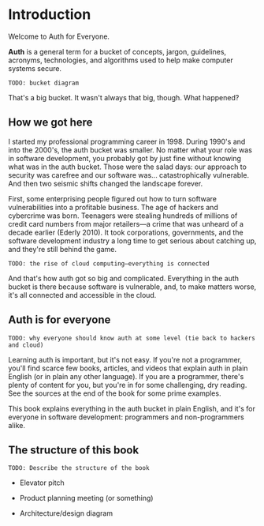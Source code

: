 # Introduction

Welcome to Auth for Everyone.

**Auth** is a general term for a bucket of concepts, jargon, guidelines, acronyms, technologies, and algorithms used to help make computer systems secure.

`TODO: bucket diagram`

That's a big bucket. It wasn't always that big, though. What happened?

## How we got here

I started my professional programming career in 1998. During 1990's and into the 2000's, the auth bucket was smaller. No matter what your role was in software development, you probably got by just fine without knowing what was in the auth bucket. Those were the salad days: our approach to security was carefree and our software was... catastrophically vulnerable. And then two seismic shifts changed the landscape forever.

First, some enterprising people figured out how to turn software vulnerabilities into a profitable business. The age of hackers and cybercrime was born. Teenagers were stealing hundreds of millions of credit card numbers from major retailers—a crime that was unheard of a decade earlier (Ederly 2010). It took corporations, governments, and the software development industry a long time to get serious about catching up, and they're still behind the game.

`TODO: the rise of cloud computing—everything is connected`

And that's how auth got so big and complicated. Everything in the auth bucket is there because software is vulnerable, and, to make matters worse, it's all connected and accessible in the cloud.



## Auth is for everyone

`TODO: why everyone should know auth at some level (tie back to hackers and cloud)`

Learning auth is important, but it's not easy. If you're not a programmer, you'll find scarce few books, articles, and videos that explain auth in plain English (or in plain any other language). If you are a programmer, there's plenty of content for you, but you're in for some challenging, dry reading. See the sources at the end of the book for some prime examples.

This book explains everything in the auth bucket in plain English, and it's for everyone in software development: programmers and non-programmers alike.

## The structure of this book

`TODO: Describe the structure of the book`

- Elevator pitch

- Product planning meeting (or something)

- Architecture/design diagram